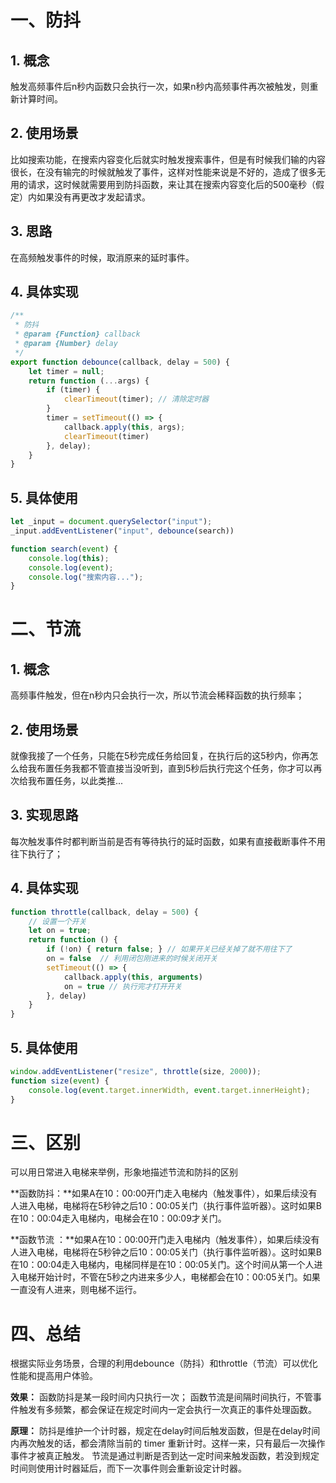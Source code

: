 # 一、防抖

## 1. 概念

触发高频事件后n秒内函数只会执行一次，如果n秒内高频事件再次被触发，则重新计算时间。

## 2. 使用场景

比如搜索功能，在搜索内容变化后就实时触发搜索事件，但是有时候我们输的内容很长，在没有输完的时候就触发了事件，这样对性能来说是不好的，造成了很多无用的请求，这时候就需要用到防抖函数，来让其在搜索内容变化后的500毫秒（假定）内如果没有再更改才发起请求。

## 3. 思路

在高频触发事件的时候，取消原来的延时事件。

## 4. 具体实现

```js
/**
 * 防抖
 * @param {Function} callback 
 * @param {Number} delay 
 */
export function debounce(callback, delay = 500) {
    let timer = null;
    return function (...args) {
        if (timer) {
            clearTimeout(timer); // 清除定时器
        }
        timer = setTimeout(() => {
            callback.apply(this, args);
            clearTimeout(timer)
        }, delay);
    }
}
```

## 5. 具体使用

```js
let _input = document.querySelector("input");
_input.addEventListener("input", debounce(search))

function search(event) {
    console.log(this);
    console.log(event);
    console.log("搜索内容...");
}
```

# 二、节流

## 1. 概念

高频事件触发，但在n秒内只会执行一次，所以节流会稀释函数的执行频率；

## 2. 使用场景

就像我接了一个任务，只能在5秒完成任务给回复，在执行后的这5秒内，你再怎么给我布置任务我都不管直接当没听到，直到5秒后执行完这个任务，你才可以再次给我布置任务，以此类推...

## 3. 实现思路

每次触发事件时都判断当前是否有等待执行的延时函数，如果有直接截断事件不用往下执行了；

## 4. 具体实现

```js
function throttle(callback, delay = 500) {
    // 设置一个开关
    let on = true; 
    return function () {
        if (!on) { return false; } // 如果开关已经关掉了就不用往下了
        on = false  // 利用闭包刚进来的时候关闭开关
        setTimeout(() => {
            callback.apply(this, arguments)
            on = true // 执行完才打开开关
        }, delay)
    }
}
```

## 5. 具体使用

```js
window.addEventListener("resize", throttle(size, 2000));
function size(event) {
    console.log(event.target.innerWidth, event.target.innerHeight);
}
```

# 三、区别

可以用日常进入电梯来举例，形象地描述节流和防抖的区别

**函数防抖：**如果A在10：00:00开门走入电梯内（触发事件），如果后续没有人进入电梯，电梯将在5秒钟之后10：00:05关门（执行事件监听器）。这时如果B在10：00:04走入电梯内，电梯会在10：00:09才关门。

**函数节流 ：**如果A在10：00:00开门走入电梯内（触发事件），如果后续没有人进入电梯，电梯将在5秒钟之后10：00:05关门（执行事件监听器）。这时如果B在10：00:04走入电梯内，电梯同样是在10：00:05关门。这个时间从第一个人进入电梯开始计时，不管在5秒之内进来多少人，电梯都会在10：00:05关门。如果一直没有人进来，则电梯不运行。

# 四、总结

根据实际业务场景，合理的利用debounce（防抖）和throttle（节流）可以优化性能和提高用户体验。

**效果：**
函数防抖是某一段时间内只执行一次；
函数节流是间隔时间执行，不管事件触发有多频繁，都会保证在规定时间内一定会执行一次真正的事件处理函数。

**原理：**
防抖是维护一个计时器，规定在delay时间后触发函数，但是在delay时间内再次触发的话，都会清除当前的 timer 重新计时。这样一来，只有最后一次操作事件才被真正触发。
节流是通过判断是否到达一定时间来触发函数，若没到规定时间则使用计时器延后，而下一次事件则会重新设定计时器。

